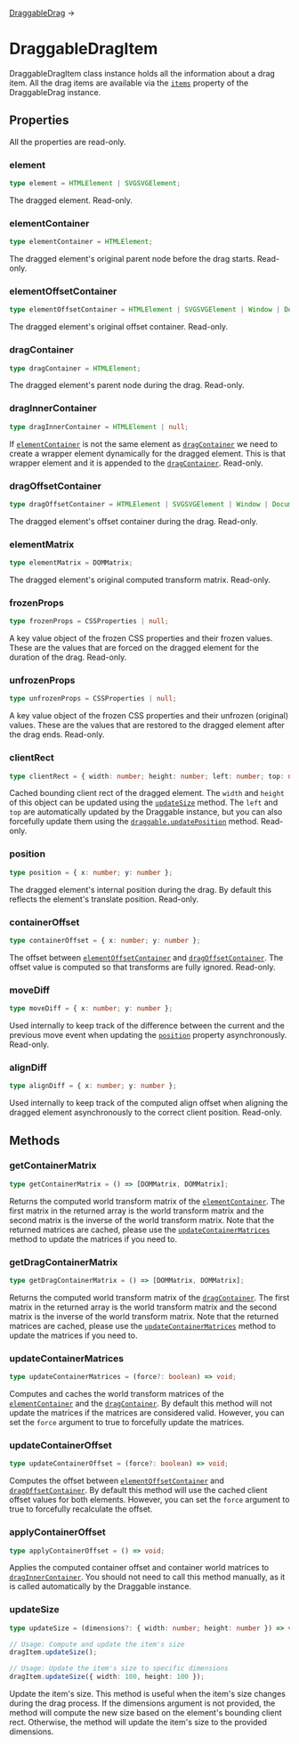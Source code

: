 [DraggableDrag](/docs/draggable-drag) →

# DraggableDragItem

DraggableDragItem class instance holds all the information about a drag item. All the drag items are available via the [`items`](/docs/draggable-drag#items) property of the DraggableDrag instance.

## Properties

All the properties are read-only.

### element

```ts
type element = HTMLElement | SVGSVGElement;
```

The dragged element. Read-only.

### elementContainer

```ts
type elementContainer = HTMLElement;
```

The dragged element's original parent node before the drag starts. Read-only.

### elementOffsetContainer

```ts
type elementOffsetContainer = HTMLElement | SVGSVGElement | Window | Document;
```

The dragged element's original offset container. Read-only.

### dragContainer

```ts
type dragContainer = HTMLElement;
```

The dragged element's parent node during the drag. Read-only.

### dragInnerContainer

```ts
type dragInnerContainer = HTMLElement | null;
```

If [`elementContainer`](#elementcontainer) is not the same element as [`dragContainer`](#dragcontainer) we need to create a wrapper element dynamically for the dragged element. This is that wrapper element and it is appended to the [`dragContainer`](#dragcontainer). Read-only.

### dragOffsetContainer

```ts
type dragOffsetContainer = HTMLElement | SVGSVGElement | Window | Document;
```

The dragged element's offset container during the drag. Read-only.

### elementMatrix

```ts
type elementMatrix = DOMMatrix;
```

The dragged element's original computed transform matrix. Read-only.

### frozenProps

```ts
type frozenProps = CSSProperties | null;
```

A key value object of the frozen CSS properties and their frozen values. These are the values that are forced on the dragged element for the duration of the drag. Read-only.

### unfrozenProps

```ts
type unfrozenProps = CSSProperties | null;
```

A key value object of the frozen CSS properties and their unfrozen (original) values. These are the values that are restored to the dragged element after the drag ends. Read-only.

### clientRect

```ts
type clientRect = { width: number; height: number; left: number; top: number };
```

Cached bounding client rect of the dragged element. The `width` and `height` of this object can be updated using the [`updateSize`](#updatesize) method. The `left` and `top` are automatically updated by the Draggable instance, but you can also forcefully update them using the [`draggable.updatePosition`](/docs/draggable#updateposition) method. Read-only.

### position

```ts
type position = { x: number; y: number };
```

The dragged element's internal position during the drag. By default this reflects the element's translate position. Read-only.

### containerOffset

```ts
type containerOffset = { x: number; y: number };
```

The offset between [`elementOffsetContainer`](#elementoffsetcontainer) and [`dragOffsetContainer`](#dragoffsetcontainer). The offset value is computed so that transforms are fully ignored. Read-only.

### moveDiff

```ts
type moveDiff = { x: number; y: number };
```

Used internally to keep track of the difference between the current and the previous move event when updating the [`position`](#position) property asynchronously. Read-only.

### alignDiff

```ts
type alignDiff = { x: number; y: number };
```

Used internally to keep track of the computed align offset when aligning the dragged element asynchronously to the correct client position. Read-only.

## Methods

### getContainerMatrix

```ts
type getContainerMatrix = () => [DOMMatrix, DOMMatrix];
```

Returns the computed world transform matrix of the [`elementContainer`](#elementoffsetcontainer). The first matrix in the returned array is the world transform matrix and the second matrix is the inverse of the world transform matrix. Note that the returned matrices are cached, please use the [`updateContainerMatrices`](#updatecontainermatrices) method to update the matrices if you need to.

### getDragContainerMatrix

```ts
type getDragContainerMatrix = () => [DOMMatrix, DOMMatrix];
```

Returns the computed world transform matrix of the [`dragContainer`](#dragcontainer). The first matrix in the returned array is the world transform matrix and the second matrix is the inverse of the world transform matrix. Note that the returned matrices are cached, please use the [`updateContainerMatrices`](#updatecontainermatrices) method to update the matrices if you need to.

### updateContainerMatrices

```ts
type updateContainerMatrices = (force?: boolean) => void;
```

Computes and caches the world transform matrices of the [`elementContainer`](#elementcontainer) and the [`dragContainer`](#dragcontainer). By default this method will not update the matrices if the matrices are considered valid. However, you can set the `force` argument to true to forcefully update the matrices.

### updateContainerOffset

```ts
type updateContainerOffset = (force?: boolean) => void;
```

Computes the offset between [`elementOffsetContainer`](#elementoffsetcontainer) and [`dragOffsetContainer`](#dragoffsetcontainer). By default this method will use the cached client offset values for both elements. However, you can set the `force` argument to true to forcefully recalculate the offset.

### applyContainerOffset

```ts
type applyContainerOffset = () => void;
```

Applies the computed container offset and container world matrices to [`dragInnerContainer`](#draginnercontainer). You should not need to call this method manually, as it is called automatically by the Draggable instance.

### updateSize

```ts
type updateSize = (dimensions?: { width: number; height: number }) => void;

// Usage: Compute and update the item's size
dragItem.updateSize();

// Usage: Update the item's size to specific dimensions
dragItem.updateSize({ width: 100, height: 100 });
```

Update the item's size. This method is useful when the item's size changes during the drag process. If the dimensions argument is not provided, the method will compute the new size based on the element's bounding client rect. Otherwise, the method will update the item's size to the provided dimensions.
